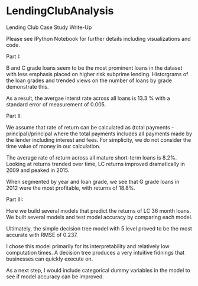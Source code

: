 # LendingClubAnalysis

Lending Club Case Study Write-Up

Please see IPython Notebook for further details including visualizations and code.


Part I:

B and C grade loans seem to be the most prominent loans in the dataset with less emphasis placed on higher risk subprime lending. Historgrams of the loan grades and trended views on the number of loans by grade demonstrate this.

As a result, the avergae interst rate across all loans is 13.3 %  with a standard error of measurement of 0.005.

Part II:

We assume that rate of return can be calculated as (total payments - principal)/principal where the total payments includes all payments made by the lender including interest and fees.  For simplicity, we do not consider the time value of money in our calculation.

The average rate of return across all mature short-term loans is 8.2%.  Looking at returns trended over time, LC returns improved dramatically in 2009 and peaked in 2015.

When segmented by year and loan grade, we see that G grade loans in 2012 were the most profitable, with returns of 18.8%.

Part III:

Here we build several models that predict the returns of LC 36 month loans.  We built several models and test model accuracy by comparing each model.

Ultimately, the simple decision tree model with 5 level proved to be the most accurate with RMSE of 0.237.

I chose this model primarily for its interpretability and relatively low computation times. A decision tree produces a very intuitive fidnings that businesses can quickly execute on.

As a next step, I would include categorical dummy variables in the model to see if model accuracy can be improved.






